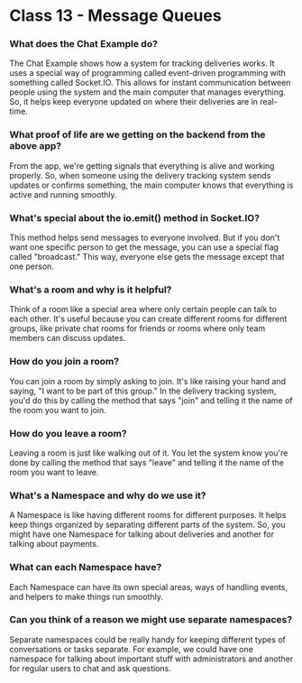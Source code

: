 # Class 13 - Message Queues

### What does the Chat Example do?
The Chat Example shows how a system for tracking deliveries works. It uses a special way of programming called event-driven programming with something called Socket.IO. This allows for instant communication between people using the system and the main computer that manages everything. So, it helps keep everyone updated on where their deliveries are in real-time.

### What proof of life are we getting on the backend from the above app?
From the app, we're getting signals that everything is alive and working properly. So, when someone using the delivery tracking system sends updates or confirms something, the main computer knows that everything is active and running smoothly.

### What's special about the io.emit() method in Socket.IO?
This method helps send messages to everyone involved. But if you don't want one specific person to get the message, you can use a special flag called "broadcast." This way, everyone else gets the message except that one person.

### What's a room and why is it helpful?
Think of a room like a special area where only certain people can talk to each other. It's useful because you can create different rooms for different groups, like private chat rooms for friends or rooms where only team members can discuss updates.

### How do you join a room?
You can join a room by simply asking to join. It's like raising your hand and saying, "I want to be part of this group." In the delivery tracking system, you'd do this by calling the method that says "join" and telling it the name of the room you want to join.

### How do you leave a room?
Leaving a room is just like walking out of it. You let the system know you're done by calling the method that says "leave" and telling it the name of the room you want to leave.

### What's a Namespace and why do we use it?
A Namespace is like having different rooms for different purposes. It helps keep things organized by separating different parts of the system. So, you might have one Namespace for talking about deliveries and another for talking about payments.

### What can each Namespace have?
Each Namespace can have its own special areas, ways of handling events, and helpers to make things run smoothly.

### Can you think of a reason we might use separate namespaces?
Separate namespaces could be really handy for keeping different types of conversations or tasks separate. For example, we could have one namespace for talking about important stuff with administrators and another for regular users to chat and ask questions.





